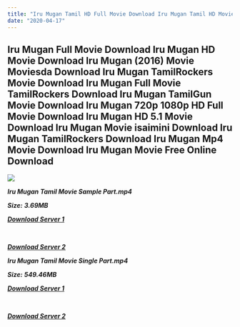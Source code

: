 ```yaml
---
title: "Iru Mugan Tamil HD Full Movie Download Iru Mugan Tamil HD Movie Download"
date: "2020-04-17"
---
```


## Iru Mugan Full Movie Download Iru Mugan HD Movie Download Iru Mugan (2016) Movie Moviesda Download Iru Mugan TamilRockers Movie Download Iru Mugan Full Movie TamilRockers Download Iru Mugan TamilGun Movie Download Iru Mugan 720p 1080p HD Full Movie Download Iru Mugan HD 5.1 Movie Download Iru Mugan Movie isaimini Download Iru Mugan TamilRockers Download Iru Mugan Mp4 Movie Download Iru Mugan Movie Free Online Download

![](https://images.moviebuff.com/46698eae-22fa-4770-8bad-c510723588fa?w=1000)

**_Iru Mugan Tamil Movie Sample Part.mp4_**

**_Size:_**  **_3.69MB_**

**_[Download Server 1](http://s1.uptofiles.net//files/Tamil{300377c8a1a3ba2999b4bbe3381b1ea1a812b0b70d21946c68d529294a5c2999}202016{300377c8a1a3ba2999b4bbe3381b1ea1a812b0b70d21946c68d529294a5c2999}20Movies/Iru{300377c8a1a3ba2999b4bbe3381b1ea1a812b0b70d21946c68d529294a5c2999}20Mugan{300377c8a1a3ba2999b4bbe3381b1ea1a812b0b70d21946c68d529294a5c2999}20(2016)/Iru{300377c8a1a3ba2999b4bbe3381b1ea1a812b0b70d21946c68d529294a5c2999}20Mugan{300377c8a1a3ba2999b4bbe3381b1ea1a812b0b70d21946c68d529294a5c2999}20(640x360)/Iru{300377c8a1a3ba2999b4bbe3381b1ea1a812b0b70d21946c68d529294a5c2999}20Mugan{300377c8a1a3ba2999b4bbe3381b1ea1a812b0b70d21946c68d529294a5c2999}20HD{300377c8a1a3ba2999b4bbe3381b1ea1a812b0b70d21946c68d529294a5c2999}20Sample.mp4http://s1.uptofiles.net//files/Tamil{300377c8a1a3ba2999b4bbe3381b1ea1a812b0b70d21946c68d529294a5c2999}202016{300377c8a1a3ba2999b4bbe3381b1ea1a812b0b70d21946c68d529294a5c2999}20Movies/Iru{300377c8a1a3ba2999b4bbe3381b1ea1a812b0b70d21946c68d529294a5c2999}20Mugan{300377c8a1a3ba2999b4bbe3381b1ea1a812b0b70d21946c68d529294a5c2999}20(2016)/Iru{300377c8a1a3ba2999b4bbe3381b1ea1a812b0b70d21946c68d529294a5c2999}20Mugan{300377c8a1a3ba2999b4bbe3381b1ea1a812b0b70d21946c68d529294a5c2999}20(640x360)/Iru{300377c8a1a3ba2999b4bbe3381b1ea1a812b0b70d21946c68d529294a5c2999}20Mugan{300377c8a1a3ba2999b4bbe3381b1ea1a812b0b70d21946c68d529294a5c2999}20HD{300377c8a1a3ba2999b4bbe3381b1ea1a812b0b70d21946c68d529294a5c2999}20Sample.mp4)_**

**_[  
](http://s1.uptofiles.net//files/Tamil{300377c8a1a3ba2999b4bbe3381b1ea1a812b0b70d21946c68d529294a5c2999}202016{300377c8a1a3ba2999b4bbe3381b1ea1a812b0b70d21946c68d529294a5c2999}20Movies/Iru{300377c8a1a3ba2999b4bbe3381b1ea1a812b0b70d21946c68d529294a5c2999}20Mugan{300377c8a1a3ba2999b4bbe3381b1ea1a812b0b70d21946c68d529294a5c2999}20(2016)/Iru{300377c8a1a3ba2999b4bbe3381b1ea1a812b0b70d21946c68d529294a5c2999}20Mugan{300377c8a1a3ba2999b4bbe3381b1ea1a812b0b70d21946c68d529294a5c2999}20(640x360)/Iru{300377c8a1a3ba2999b4bbe3381b1ea1a812b0b70d21946c68d529294a5c2999}20Mugan{300377c8a1a3ba2999b4bbe3381b1ea1a812b0b70d21946c68d529294a5c2999}20HD{300377c8a1a3ba2999b4bbe3381b1ea1a812b0b70d21946c68d529294a5c2999}20Sample.mp4http://s1.uptofiles.net//files/Tamil{300377c8a1a3ba2999b4bbe3381b1ea1a812b0b70d21946c68d529294a5c2999}202016{300377c8a1a3ba2999b4bbe3381b1ea1a812b0b70d21946c68d529294a5c2999}20Movies/Iru{300377c8a1a3ba2999b4bbe3381b1ea1a812b0b70d21946c68d529294a5c2999}20Mugan{300377c8a1a3ba2999b4bbe3381b1ea1a812b0b70d21946c68d529294a5c2999}20(2016)/Iru{300377c8a1a3ba2999b4bbe3381b1ea1a812b0b70d21946c68d529294a5c2999}20Mugan{300377c8a1a3ba2999b4bbe3381b1ea1a812b0b70d21946c68d529294a5c2999}20(640x360)/Iru{300377c8a1a3ba2999b4bbe3381b1ea1a812b0b70d21946c68d529294a5c2999}20Mugan{300377c8a1a3ba2999b4bbe3381b1ea1a812b0b70d21946c68d529294a5c2999}20HD{300377c8a1a3ba2999b4bbe3381b1ea1a812b0b70d21946c68d529294a5c2999}20Sample.mp4)_**

**_[Download Server 2](http://s1.uptofiles.net//files/Tamil{300377c8a1a3ba2999b4bbe3381b1ea1a812b0b70d21946c68d529294a5c2999}202016{300377c8a1a3ba2999b4bbe3381b1ea1a812b0b70d21946c68d529294a5c2999}20Movies/Iru{300377c8a1a3ba2999b4bbe3381b1ea1a812b0b70d21946c68d529294a5c2999}20Mugan{300377c8a1a3ba2999b4bbe3381b1ea1a812b0b70d21946c68d529294a5c2999}20(2016)/Iru{300377c8a1a3ba2999b4bbe3381b1ea1a812b0b70d21946c68d529294a5c2999}20Mugan{300377c8a1a3ba2999b4bbe3381b1ea1a812b0b70d21946c68d529294a5c2999}20(640x360)/Iru{300377c8a1a3ba2999b4bbe3381b1ea1a812b0b70d21946c68d529294a5c2999}20Mugan{300377c8a1a3ba2999b4bbe3381b1ea1a812b0b70d21946c68d529294a5c2999}20HD{300377c8a1a3ba2999b4bbe3381b1ea1a812b0b70d21946c68d529294a5c2999}20Sample.mp4http://s1.uptofiles.net//files/Tamil{300377c8a1a3ba2999b4bbe3381b1ea1a812b0b70d21946c68d529294a5c2999}202016{300377c8a1a3ba2999b4bbe3381b1ea1a812b0b70d21946c68d529294a5c2999}20Movies/Iru{300377c8a1a3ba2999b4bbe3381b1ea1a812b0b70d21946c68d529294a5c2999}20Mugan{300377c8a1a3ba2999b4bbe3381b1ea1a812b0b70d21946c68d529294a5c2999}20(2016)/Iru{300377c8a1a3ba2999b4bbe3381b1ea1a812b0b70d21946c68d529294a5c2999}20Mugan{300377c8a1a3ba2999b4bbe3381b1ea1a812b0b70d21946c68d529294a5c2999}20(640x360)/Iru{300377c8a1a3ba2999b4bbe3381b1ea1a812b0b70d21946c68d529294a5c2999}20Mugan{300377c8a1a3ba2999b4bbe3381b1ea1a812b0b70d21946c68d529294a5c2999}20HD{300377c8a1a3ba2999b4bbe3381b1ea1a812b0b70d21946c68d529294a5c2999}20Sample.mp4)_**

**_Iru Mugan Tamil Movie Single Part.mp4_**

**_Size:_** **_549.46MB_**

**_[Download Server 1](http://s1.uptofiles.net//files/Tamil{300377c8a1a3ba2999b4bbe3381b1ea1a812b0b70d21946c68d529294a5c2999}202016{300377c8a1a3ba2999b4bbe3381b1ea1a812b0b70d21946c68d529294a5c2999}20Movies/Iru{300377c8a1a3ba2999b4bbe3381b1ea1a812b0b70d21946c68d529294a5c2999}20Mugan{300377c8a1a3ba2999b4bbe3381b1ea1a812b0b70d21946c68d529294a5c2999}20(2016)/Iru{300377c8a1a3ba2999b4bbe3381b1ea1a812b0b70d21946c68d529294a5c2999}20Mugan{300377c8a1a3ba2999b4bbe3381b1ea1a812b0b70d21946c68d529294a5c2999}20(640x360)/Iru{300377c8a1a3ba2999b4bbe3381b1ea1a812b0b70d21946c68d529294a5c2999}20Mugan{300377c8a1a3ba2999b4bbe3381b1ea1a812b0b70d21946c68d529294a5c2999}20HD.mp4)_**

**_[  
](http://s1.uptofiles.net//files/Tamil{300377c8a1a3ba2999b4bbe3381b1ea1a812b0b70d21946c68d529294a5c2999}202016{300377c8a1a3ba2999b4bbe3381b1ea1a812b0b70d21946c68d529294a5c2999}20Movies/Iru{300377c8a1a3ba2999b4bbe3381b1ea1a812b0b70d21946c68d529294a5c2999}20Mugan{300377c8a1a3ba2999b4bbe3381b1ea1a812b0b70d21946c68d529294a5c2999}20(2016)/Iru{300377c8a1a3ba2999b4bbe3381b1ea1a812b0b70d21946c68d529294a5c2999}20Mugan{300377c8a1a3ba2999b4bbe3381b1ea1a812b0b70d21946c68d529294a5c2999}20(640x360)/Iru{300377c8a1a3ba2999b4bbe3381b1ea1a812b0b70d21946c68d529294a5c2999}20Mugan{300377c8a1a3ba2999b4bbe3381b1ea1a812b0b70d21946c68d529294a5c2999}20HD.mp4)_**

**_[Download Server 2](http://s1.uptofiles.net//files/Tamil{300377c8a1a3ba2999b4bbe3381b1ea1a812b0b70d21946c68d529294a5c2999}202016{300377c8a1a3ba2999b4bbe3381b1ea1a812b0b70d21946c68d529294a5c2999}20Movies/Iru{300377c8a1a3ba2999b4bbe3381b1ea1a812b0b70d21946c68d529294a5c2999}20Mugan{300377c8a1a3ba2999b4bbe3381b1ea1a812b0b70d21946c68d529294a5c2999}20(2016)/Iru{300377c8a1a3ba2999b4bbe3381b1ea1a812b0b70d21946c68d529294a5c2999}20Mugan{300377c8a1a3ba2999b4bbe3381b1ea1a812b0b70d21946c68d529294a5c2999}20(640x360)/Iru{300377c8a1a3ba2999b4bbe3381b1ea1a812b0b70d21946c68d529294a5c2999}20Mugan{300377c8a1a3ba2999b4bbe3381b1ea1a812b0b70d21946c68d529294a5c2999}20HD.mp4)_**
